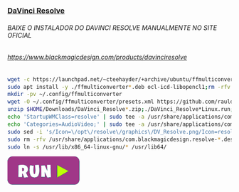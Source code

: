 ### [DaVinci Resolve](https://www.blackmagicdesign.com/products/davinciresolve)

###### BAIXE O INSTALADOR DO DAVINCI RESOLVE MANUALMENTE NO SITE OFICIAL 
###### https://www.blackmagicdesign.com/products/davinciresolve
```bash
wget -c https://launchpad.net/~cteehayder/+archive/ubuntu/ffmulticonverter/+files/ffmulticonverter_1.8.0-dmo1-1ubuntu1_all.deb
sudo apt install -y ./ffmulticonverter*.deb ocl-icd-libopencl1;rm -rfv ffmulticonverter*.deb
mkdir -pv ~/.config/ffmulticonverter
wget -O ~/.config/ffmulticonverter/presets.xml https://github.com/rauldipeas/Unity-XP/raw/master/resources/misc/presets.xml
unzip $HOME/Downloads/DaVinci_Resolve*.zip;./DaVinci_Resolve*Linux.run;rm -rfv *esolve* Linux_Installation_Instructions.pdf
echo 'StartupWMClass=resolve' | sudo tee -a /usr/share/applications/com.blackmagicdesign.resolve.desktop
echo 'Categories=AudioVideo;' | sudo tee -a /usr/share/applications/com.blackmagicdesign.resolve.desktop
sudo sed -i 's/Icon=\/opt\/resolve\/graphics\/DV_Resolve.png/Icon=resolve/g' /usr/share/applications/com.blackmagicdesign.resolve.desktop
sudo rm -rfv /usr/share/applications/com.blackmagicdesign.resolve-*.desktop
sudo ln -s /usr/lib/x86_64-linux-gnu/* /usr/lib64/
```
[![bashrun-url](images/bashrun-url.png)](br:resolve)